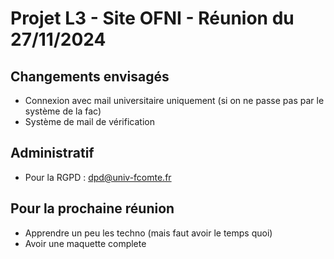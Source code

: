 # Projet L3 - Site OFNI - Réunion du 27/11/2024

## Changements envisagés

- Connexion avec mail universitaire uniquement (si on ne passe pas par le système de la fac)
- Système de mail de vérification

## Administratif

- Pour la RGPD : dpd@univ-fcomte.fr

## Pour la prochaine réunion

- Apprendre un peu les techno (mais faut avoir le temps quoi)
- Avoir une maquette complete
